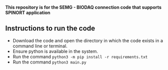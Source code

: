 **This repository is for the SEMG - BIODAQ connection code that supports SPINORT application**

## **Instructions to run the code**
- Download the code and open the directory in which the code exists in a command line or terminal.
- Ensure python is available in the system.
- Run the command `python3 -m pip install -r requirements.txt`
- Run the command `python3 main.py`